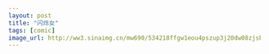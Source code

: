 ```yaml
---
layout: post
title: "闪烁女"
tags: [comic]
image_url: http://ww3.sinaimg.cn/mw690/534218ffgw1eou4pszup3j20dw08zjsb.jpg
---
```



